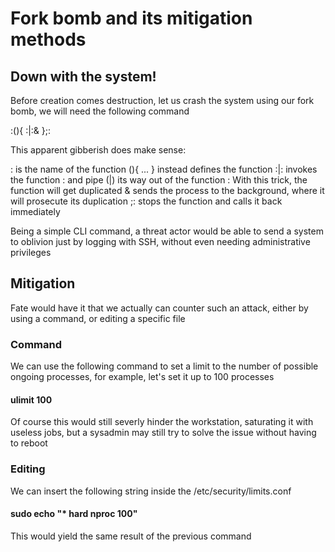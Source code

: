 # Fork bomb and its mitigation methods

## Down with the system!

Before creation comes destruction, let us crash the system using our fork bomb, we will need the following command

:(){ :|:& };:

This apparent gibberish does make sense:

: is the name of the function
(){ ... } instead defines the function
:|: invokes the function : and pipe (|) its way out of the function : With this trick, the function will get duplicated
& sends the process to the background, where it will prosecute its duplication
;: stops the function and calls it back immediately

Being a simple CLI command, a threat actor would be able to send a system to oblivion just by logging with SSH, without even needing administrative privileges

## Mitigation

Fate would have it that we actually can counter such an attack, either by using a command, or editing a specific file

### Command

We can use the following command to set a limit to the number of possible ongoing processes, for example, let's set it up to 100 processes

#### ulimit 100

Of course this would still severly hinder the workstation, saturating it with useless jobs, but a sysadmin may still try to solve the issue without having to reboot

### Editing

We can insert the following string inside the /etc/security/limits.conf

#### sudo echo "\* hard nproc 100"

This would yield the same result of the previous command























